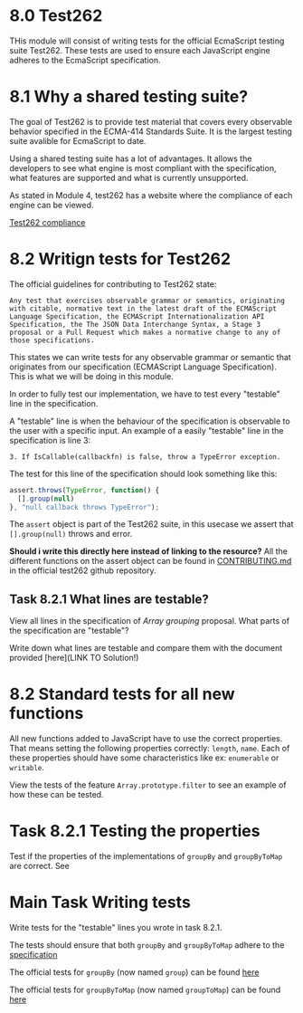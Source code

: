 # **8.0** Test262

THis module will consist of writing tests for the official EcmaScript testing suite Test262. These tests are used to ensure each JavaScript engine adheres to the EcmaScript specification. 


# **8.1** Why a shared testing suite?

The goal of Test262 is to provide test material that covers every observable behavior specified in the ECMA-414 Standards Suite. It is the largest testing suite avalible for EcmaScript to date.

Using a shared testing suite has a lot of advantages. It allows the developers to see what engine is most compliant with the specification, what features are supported and what is currently unsupported. 

As stated in Module 4, test262 has a website where the compliance of each engine can be viewed. 

[Test262 compliance](https://test262.report/)


# **8.2** Writign tests for Test262

The official guidelines for contributing to Test262 state:

`Any test that exercises observable grammar or semantics, originating with citable, normative text in the latest draft of the ECMAScript Language Specification, the ECMAScript Internationalization API Specification, the The JSON Data Interchange Syntax, a Stage 3 proposal or a Pull Request which makes a normative change to any of those specifications.`

This states we can write tests for any observable grammar or semantic that originates from our specification (ECMAScript Language Specification). This is what we will be doing in this module. 

In order to fully test our implementation, we have to test every "testable" line in the specification. 

A "testable" line is when the behaviour of the specification is observable to the user with a specific input. An example of a easily "testable" line in the specification is line 3:
```
3. If IsCallable(callbackfn) is false, throw a TypeError exception.
```

The test for this line of the specification should look something like this:
```js
assert.throws(TypeError, function() {
  [].group(null)
}, "null callback throws TypeError");
```

The `assert` object is part of the Test262 suite, in this usecase we assert that `[].group(null)` throws and error.


**Should i write this directly here instead of linking to the resource?**
All the different functions on the assert object can be found in [CONTRIBUTING.md](https://github.com/tc39/test262/blob/main/CONTRIBUTING.md#test-environment) in the official test262 github repository. 

## **Task 8.2.1** What lines are testable?

View all lines in the specification of _Array grouping_ proposal. What parts of the specification are "testable"? 

Write down what lines are testable and compare them with the document provided [here](LINK TO Solution!)

# **8.2** Standard tests for all new functions

All new functions added to JavaScript have to use the correct properties. That means setting the following properties correctly: `length`, `name`. Each of these properties should have some characteristics like ex: `enumerable` or `writable`.

View the tests of the feature `Array.prototype.filter` to see an example of how these can be tested. 

# **Task 8.2.1** Testing the properties

Test if the properties of the implementations of `groupBy` and `groupByToMap` are correct. See 

# **Main Task** Writing tests

Write tests for the "testable" lines you wrote in task 8.2.1.

The tests should ensure that both `groupBy` and `groupByToMap` adhere to the [specification](../../Specification/Specification_Array_Grouping.md)

The official tests for `groupBy` (now named `group`) can be found [here](https://github.com/tc39/test262/pull/3354)

The official tests for `groupByToMap` (now named `groupToMap`) can be found [here](https://github.com/tc39/test262/pull/3353)

